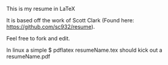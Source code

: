 This is my resume in LaTeX

It is based off the work of Scott Clark (Found here: https://github.com/sc932/resume).

Feel free to fork and edit.

In linux a simple
$ pdflatex resumeName.tex
should kick out a resumeName.pdf
